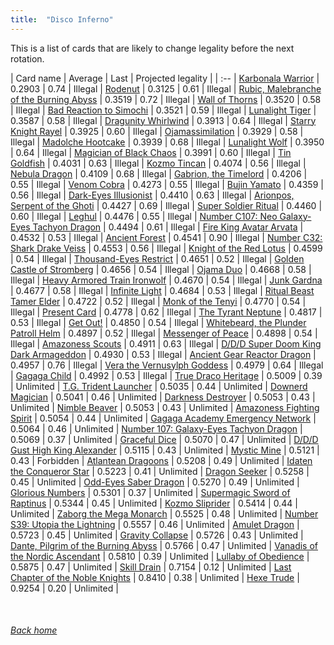 ```yaml
---
title:  "Disco Inferno"
---
```


This is a list of cards that are likely to change legality before the next rotation.

| Card name | Average | Last | Projected legality |
| :-- |
[Karbonala Warrior](https://db.ygoprodeck.com/card/?search=Karbonala%20Warrior) | 0.2903 | 0.74 | Illegal |
[Rodenut](https://db.ygoprodeck.com/card/?search=Rodenut) | 0.3125 | 0.61 | Illegal |
[Rubic, Malebranche of the Burning Abyss](https://db.ygoprodeck.com/card/?search=Rubic,%20Malebranche%20of%20the%20Burning%20Abyss) | 0.3519 | 0.72 | Illegal |
[Wall of Thorns](https://db.ygoprodeck.com/card/?search=Wall%20of%20Thorns) | 0.3520 | 0.58 | Illegal |
[Bad Reaction to Simochi](https://db.ygoprodeck.com/card/?search=Bad%20Reaction%20to%20Simochi) | 0.3521 | 0.59 | Illegal |
[Lunalight Tiger](https://db.ygoprodeck.com/card/?search=Lunalight%20Tiger) | 0.3587 | 0.58 | Illegal |
[Dragunity Whirlwind](https://db.ygoprodeck.com/card/?search=Dragunity%20Whirlwind) | 0.3913 | 0.64 | Illegal |
[Starry Knight Rayel](https://db.ygoprodeck.com/card/?search=Starry%20Knight%20Rayel) | 0.3925 | 0.60 | Illegal |
[Ojamassimilation](https://db.ygoprodeck.com/card/?search=Ojamassimilation) | 0.3929 | 0.58 | Illegal |
[Madolche Hootcake](https://db.ygoprodeck.com/card/?search=Madolche%20Hootcake) | 0.3939 | 0.68 | Illegal |
[Lunalight Wolf](https://db.ygoprodeck.com/card/?search=Lunalight%20Wolf) | 0.3950 | 0.64 | Illegal |
[Magician of Black Chaos](https://db.ygoprodeck.com/card/?search=Magician%20of%20Black%20Chaos) | 0.3991 | 0.60 | Illegal |
[Tin Goldfish](https://db.ygoprodeck.com/card/?search=Tin%20Goldfish) | 0.4031 | 0.63 | Illegal |
[Kozmo Tincan](https://db.ygoprodeck.com/card/?search=Kozmo%20Tincan) | 0.4074 | 0.56 | Illegal |
[Nebula Dragon](https://db.ygoprodeck.com/card/?search=Nebula%20Dragon) | 0.4109 | 0.68 | Illegal |
[Gabrion, the Timelord](https://db.ygoprodeck.com/card/?search=Gabrion,%20the%20Timelord) | 0.4206 | 0.55 | Illegal |
[Venom Cobra](https://db.ygoprodeck.com/card/?search=Venom%20Cobra) | 0.4273 | 0.55 | Illegal |
[Bujin Yamato](https://db.ygoprodeck.com/card/?search=Bujin%20Yamato) | 0.4359 | 0.56 | Illegal |
[Dark-Eyes Illusionist](https://db.ygoprodeck.com/card/?search=Dark-Eyes%20Illusionist) | 0.4410 | 0.63 | Illegal |
[Arionpos, Serpent of the Ghoti](https://db.ygoprodeck.com/card/?search=Arionpos,%20Serpent%20of%20the%20Ghoti) | 0.4427 | 0.69 | Illegal |
[Super Soldier Ritual](https://db.ygoprodeck.com/card/?search=Super%20Soldier%20Ritual) | 0.4460 | 0.60 | Illegal |
[Leghul](https://db.ygoprodeck.com/card/?search=Leghul) | 0.4476 | 0.55 | Illegal |
[Number C107: Neo Galaxy-Eyes Tachyon Dragon](https://db.ygoprodeck.com/card/?search=Number%20C107:%20Neo%20Galaxy-Eyes%20Tachyon%20Dragon) | 0.4494 | 0.61 | Illegal |
[Fire King Avatar Arvata](https://db.ygoprodeck.com/card/?search=Fire%20King%20Avatar%20Arvata) | 0.4532 | 0.53 | Illegal |
[Ancient Forest](https://db.ygoprodeck.com/card/?search=Ancient%20Forest) | 0.4541 | 0.90 | Illegal |
[Number C32: Shark Drake Veiss](https://db.ygoprodeck.com/card/?search=Number%20C32:%20Shark%20Drake%20Veiss) | 0.4553 | 0.56 | Illegal |
[Knight of the Red Lotus](https://db.ygoprodeck.com/card/?search=Knight%20of%20the%20Red%20Lotus) | 0.4599 | 0.54 | Illegal |
[Thousand-Eyes Restrict](https://db.ygoprodeck.com/card/?search=Thousand-Eyes%20Restrict) | 0.4651 | 0.52 | Illegal |
[Golden Castle of Stromberg](https://db.ygoprodeck.com/card/?search=Golden%20Castle%20of%20Stromberg) | 0.4656 | 0.54 | Illegal |
[Ojama Duo](https://db.ygoprodeck.com/card/?search=Ojama%20Duo) | 0.4668 | 0.58 | Illegal |
[Heavy Armored Train Ironwolf](https://db.ygoprodeck.com/card/?search=Heavy%20Armored%20Train%20Ironwolf) | 0.4670 | 0.54 | Illegal |
[Junk Gardna](https://db.ygoprodeck.com/card/?search=Junk%20Gardna) | 0.4677 | 0.58 | Illegal |
[Infinite Light](https://db.ygoprodeck.com/card/?search=Infinite%20Light) | 0.4684 | 0.53 | Illegal |
[Ritual Beast Tamer Elder](https://db.ygoprodeck.com/card/?search=Ritual%20Beast%20Tamer%20Elder) | 0.4722 | 0.52 | Illegal |
[Monk of the Tenyi](https://db.ygoprodeck.com/card/?search=Monk%20of%20the%20Tenyi) | 0.4770 | 0.54 | Illegal |
[Present Card](https://db.ygoprodeck.com/card/?search=Present%20Card) | 0.4778 | 0.62 | Illegal |
[The Tyrant Neptune](https://db.ygoprodeck.com/card/?search=The%20Tyrant%20Neptune) | 0.4817 | 0.53 | Illegal |
[Get Out!](https://db.ygoprodeck.com/card/?search=Get%20Out!) | 0.4850 | 0.54 | Illegal |
[Whitebeard, the Plunder Patroll Helm](https://db.ygoprodeck.com/card/?search=Whitebeard,%20the%20Plunder%20Patroll%20Helm) | 0.4897 | 0.52 | Illegal |
[Messenger of Peace](https://db.ygoprodeck.com/card/?search=Messenger%20of%20Peace) | 0.4898 | 0.54 | Illegal |
[Amazoness Scouts](https://db.ygoprodeck.com/card/?search=Amazoness%20Scouts) | 0.4911 | 0.63 | Illegal |
[D/D/D Super Doom King Dark Armageddon](https://db.ygoprodeck.com/card/?search=D/D/D%20Super%20Doom%20King%20Dark%20Armageddon) | 0.4930 | 0.53 | Illegal |
[Ancient Gear Reactor Dragon](https://db.ygoprodeck.com/card/?search=Ancient%20Gear%20Reactor%20Dragon) | 0.4957 | 0.76 | Illegal |
[Vera the Vernusylph Goddess](https://db.ygoprodeck.com/card/?search=Vera%20the%20Vernusylph%20Goddess) | 0.4979 | 0.64 | Illegal |
[Gagaga Child](https://db.ygoprodeck.com/card/?search=Gagaga%20Child) | 0.4992 | 0.53 | Illegal |
[True Draco Heritage](https://db.ygoprodeck.com/card/?search=True%20Draco%20Heritage) | 0.5009 | 0.39 | Unlimited |
[T.G. Trident Launcher](https://db.ygoprodeck.com/card/?search=T.G.%20Trident%20Launcher) | 0.5035 | 0.44 | Unlimited |
[Downerd Magician](https://db.ygoprodeck.com/card/?search=Downerd%20Magician) | 0.5041 | 0.46 | Unlimited |
[Darkness Destroyer](https://db.ygoprodeck.com/card/?search=Darkness%20Destroyer) | 0.5053 | 0.43 | Unlimited |
[Nimble Beaver](https://db.ygoprodeck.com/card/?search=Nimble%20Beaver) | 0.5053 | 0.43 | Unlimited |
[Amazoness Fighting Spirit](https://db.ygoprodeck.com/card/?search=Amazoness%20Fighting%20Spirit) | 0.5054 | 0.44 | Unlimited |
[Gagaga Academy Emergency Network](https://db.ygoprodeck.com/card/?search=Gagaga%20Academy%20Emergency%20Network) | 0.5064 | 0.46 | Unlimited |
[Number 107: Galaxy-Eyes Tachyon Dragon](https://db.ygoprodeck.com/card/?search=Number%20107:%20Galaxy-Eyes%20Tachyon%20Dragon) | 0.5069 | 0.37 | Unlimited |
[Graceful Dice](https://db.ygoprodeck.com/card/?search=Graceful%20Dice) | 0.5070 | 0.47 | Unlimited |
[D/D/D Gust High King Alexander](https://db.ygoprodeck.com/card/?search=D/D/D%20Gust%20High%20King%20Alexander) | 0.5115 | 0.43 | Unlimited |
[Mystic Mine](https://db.ygoprodeck.com/card/?search=Mystic%20Mine) | 0.5121 | 0.43 | Forbidden |
[Atlantean Dragoons](https://db.ygoprodeck.com/card/?search=Atlantean%20Dragoons) | 0.5208 | 0.49 | Unlimited |
[Idaten the Conqueror Star](https://db.ygoprodeck.com/card/?search=Idaten%20the%20Conqueror%20Star) | 0.5223 | 0.41 | Unlimited |
[Dragon Seeker](https://db.ygoprodeck.com/card/?search=Dragon%20Seeker) | 0.5258 | 0.45 | Unlimited |
[Odd-Eyes Saber Dragon](https://db.ygoprodeck.com/card/?search=Odd-Eyes%20Saber%20Dragon) | 0.5270 | 0.49 | Unlimited |
[Glorious Numbers](https://db.ygoprodeck.com/card/?search=Glorious%20Numbers) | 0.5301 | 0.37 | Unlimited |
[Supermagic Sword of Raptinus](https://db.ygoprodeck.com/card/?search=Supermagic%20Sword%20of%20Raptinus) | 0.5344 | 0.45 | Unlimited |
[Kozmo Sliprider](https://db.ygoprodeck.com/card/?search=Kozmo%20Sliprider) | 0.5414 | 0.44 | Unlimited |
[Zaborg the Mega Monarch](https://db.ygoprodeck.com/card/?search=Zaborg%20the%20Mega%20Monarch) | 0.5525 | 0.48 | Unlimited |
[Number S39: Utopia the Lightning](https://db.ygoprodeck.com/card/?search=Number%20S39:%20Utopia%20the%20Lightning) | 0.5557 | 0.46 | Unlimited |
[Amulet Dragon](https://db.ygoprodeck.com/card/?search=Amulet%20Dragon) | 0.5723 | 0.45 | Unlimited |
[Gravity Collapse](https://db.ygoprodeck.com/card/?search=Gravity%20Collapse) | 0.5726 | 0.43 | Unlimited |
[Dante, Pilgrim of the Burning Abyss](https://db.ygoprodeck.com/card/?search=Dante,%20Pilgrim%20of%20the%20Burning%20Abyss) | 0.5766 | 0.47 | Unlimited |
[Vanadis of the Nordic Ascendant](https://db.ygoprodeck.com/card/?search=Vanadis%20of%20the%20Nordic%20Ascendant) | 0.5810 | 0.39 | Unlimited |
[Lullaby of Obedience](https://db.ygoprodeck.com/card/?search=Lullaby%20of%20Obedience) | 0.5875 | 0.47 | Unlimited |
[Skill Drain](https://db.ygoprodeck.com/card/?search=Skill%20Drain) | 0.7154 | 0.12 | Unlimited |
[Last Chapter of the Noble Knights](https://db.ygoprodeck.com/card/?search=Last%20Chapter%20of%20the%20Noble%20Knights) | 0.8410 | 0.38 | Unlimited |
[Hexe Trude](https://db.ygoprodeck.com/card/?search=Hexe%20Trude) | 0.9254 | 0.20 | Unlimited |

<br>

###### [Back home](index)